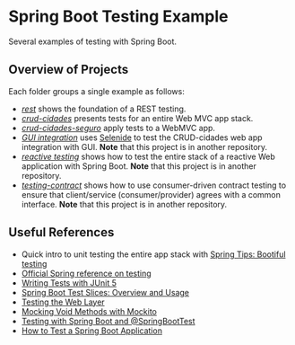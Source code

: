 # Spring Boot Testing Example
Several examples of testing with Spring Boot.

## Overview of Projects
Each folder groups a single example as follows:

- [_rest_](./rest/) shows the foundation of a REST testing.
- [_crud-cidades_](./crud-cidades/) presents tests for an entire Web MVC app stack.
- [_crud-cidades-seguro_](./crud-cidades-seguro/) apply tests to a WebMVC app.
- [_GUI integration_](https://github.com/gabrielcostasilva/crud-cidades/tree/selenide-crud) uses [Selenide](https://selenide.org) to test the CRUD-cidades web app integration with GUI. **Note** that this project is in another repository.
- [_reactive testing_](https://github.com/gabrielcostasilva/reactivity-examples/tree/testing) shows how to test the entire stack of a reactive Web application with Spring Boot. **Note** that this project is in another repository.
- [_testing-contract_](https://github.com/gabrielcostasilva/reactivity-examples/tree/testing-contract) shows how to use consumer-driven contract testing to ensure that client/service (consumer/provider) agrees with a common interface. **Note** that this project is in another repository.

## Useful References
- Quick intro to unit testing the entire app stack with [Spring Tips: Bootiful testing](https://www.youtube.com/watch?v=lTSJCr7xdbM)
- [Official Spring reference on testing](https://docs.spring.io/spring-framework/docs/current/reference/html/testing.html)
- [Writing Tests with JUnit 5](https://www.youtube.com/watch?v=we3zJE3hlWE)
- [Spring Boot Test Slices: Overview and Usage](https://rieckpil.de/spring-boot-test-slices-overview-and-usage/)
- [Testing the Web Layer](https://spring.io/guides/gs/testing-web/)
- [Mocking Void Methods with Mockito](https://www.baeldung.com/mockito-void-methods)
- [Testing with Spring Boot and @SpringBootTest](https://reflectoring.io/spring-boot-test/)
- [How to Test a Spring Boot Application](https://stackabuse.com/how-to-test-a-spring-boot-application/)